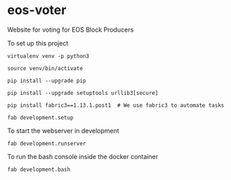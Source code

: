 # eos-voter
Website for voting for EOS Block Producers

To set up this project

```
virtualenv venv -p python3 

source venv/bin/activate

pip install --upgrade pip 

pip install --upgrade setuptools urllib3[secure]

pip install fabric3==1.13.1.post1  # We use fabric3 to automate tasks

fab development.setup
```

To start the webserver in development

```
fab development.runserver
```

To run the bash console inside the docker container
```
fab development.bash
```

